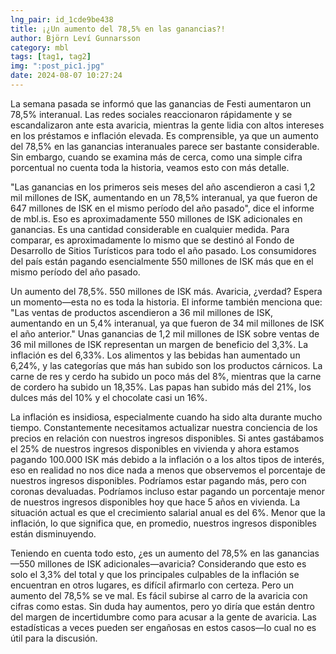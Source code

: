 ```yaml
---
lng_pair: id_1cde9be438
title: ¡¿Un aumento del 78,5% en las ganancias?!
author: Björn Leví Gunnarsson
category: mbl
tags: [tag1, tag2]
img: ":post_pic1.jpg"
date: 2024-08-07 10:27:24
---
```

La semana pasada se informó que las ganancias de Festi aumentaron un 78,5% interanual. Las redes sociales reaccionaron rápidamente y se escandalizaron ante esta avaricia, mientras la gente lidia con altos intereses en los préstamos e inflación elevada. Es comprensible, ya que un aumento del 78,5% en las ganancias interanuales parece ser bastante considerable. Sin embargo, cuando se examina más de cerca, como una simple cifra porcentual no cuenta toda la historia, veamos esto con más detalle.

"Las ganancias en los primeros seis meses del año ascendieron a casi 1,2 mil millones de ISK, aumentando en un 78,5% interanual, ya que fueron de 647 millones de ISK en el mismo período del año pasado", dice el informe de mbl.is. Eso es aproximadamente 550 millones de ISK adicionales en ganancias. Es una cantidad considerable en cualquier medida. Para comparar, es aproximadamente lo mismo que se destinó al Fondo de Desarrollo de Sitios Turísticos para todo el año pasado. Los consumidores del país están pagando esencialmente 550 millones de ISK más que en el mismo período del año pasado.

Un aumento del 78,5%. 550 millones de ISK más. Avaricia, ¿verdad? Espera un momento—esta no es toda la historia. El informe también menciona que: "Las ventas de productos ascendieron a 36 mil millones de ISK, aumentando en un 5,4% interanual, ya que fueron de 34 mil millones de ISK el año anterior." Unas ganancias de 1,2 mil millones de ISK sobre ventas de 36 mil millones de ISK representan un margen de beneficio del 3,3%. La inflación es del 6,33%. Los alimentos y las bebidas han aumentado un 6,24%, y las categorías que más han subido son los productos cárnicos. La carne de res y cerdo ha subido un poco más del 8%, mientras que la carne de cordero ha subido un 18,35%. Las papas han subido más del 21%, los dulces más del 10% y el chocolate casi un 16%.

La inflación es insidiosa, especialmente cuando ha sido alta durante mucho tiempo. Constantemente necesitamos actualizar nuestra conciencia de los precios en relación con nuestros ingresos disponibles. Si antes gastábamos el 25% de nuestros ingresos disponibles en vivienda y ahora estamos pagando 100.000 ISK más debido a la inflación o a los altos tipos de interés, eso en realidad no nos dice nada a menos que observemos el porcentaje de nuestros ingresos disponibles. Podríamos estar pagando más, pero con coronas devaluadas. Podríamos incluso estar pagando un porcentaje menor de nuestros ingresos disponibles hoy que hace 5 años en vivienda. La situación actual es que el crecimiento salarial anual es del 6%. Menor que la inflación, lo que significa que, en promedio, nuestros ingresos disponibles están disminuyendo.

Teniendo en cuenta todo esto, ¿es un aumento del 78,5% en las ganancias—550 millones de ISK adicionales—avaricia? Considerando que esto es solo el 3,3% del total y que los principales culpables de la inflación se encuentran en otros lugares, es difícil afirmarlo con certeza. Pero un aumento del 78,5% se ve mal. Es fácil subirse al carro de la avaricia con cifras como estas. Sin duda hay aumentos, pero yo diría que están dentro del margen de incertidumbre como para acusar a la gente de avaricia. Las estadísticas a veces pueden ser engañosas en estos casos—lo cual no es útil para la discusión.